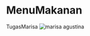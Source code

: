 # MenuMakanan
TugasMarisa
![marisa agustina](https://user-images.githubusercontent.com/95518064/144790093-36850281-0737-49d1-909d-816b4abba18e.gif)
